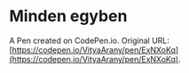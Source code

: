 # Minden egyben

A Pen created on CodePen.io. Original URL: [https://codepen.io/VityaArany/pen/ExNXoKq](https://codepen.io/VityaArany/pen/ExNXoKq).


